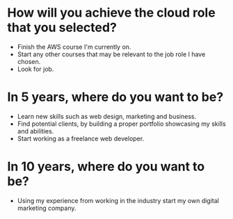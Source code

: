 # How will you achieve the cloud role that you selected?

- Finish the AWS course I'm currently on.
- Start any other courses that may be relevant to the job role I have chosen.
- Look for job.

# In 5 years, where do you want to be?

- Learn new skills such as web design, marketing and business.
- Find potential clients, by building a proper portfolio showcasing my skills and abilities.
- Start working as a freelance web developer.

# In 10 years, where do you want to be?

- Using my experience from working in the industry start my own digital marketing company.
